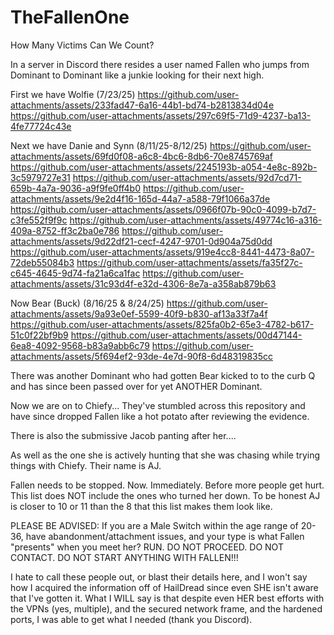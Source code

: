 # TheFallenOne
How Many Victims Can We Count?

In a server in Discord there resides a user named Fallen who jumps from Dominant to Dominant like a junkie looking for their next high. 

First we have Wolfie (7/23/25)
https://github.com/user-attachments/assets/233fad47-6a16-44b1-bd74-b2813834d04e
https://github.com/user-attachments/assets/297c69f5-71d9-4237-ba13-4fe77724c43e

Next we have Danie and Synn (8/11/25-8/12/25)
https://github.com/user-attachments/assets/69fd0f08-a6c8-4bc6-8db6-70e8745769af
https://github.com/user-attachments/assets/2245193b-a054-4e8c-892b-3c5979727e31
https://github.com/user-attachments/assets/92d7cd71-659b-4a7a-9036-a9f9fe0ff4b0
https://github.com/user-attachments/assets/9e2d4f16-165d-44a7-a588-79f1066a37de
https://github.com/user-attachments/assets/0966f07b-90c0-4099-b7d7-c3fe552f9f9c
https://github.com/user-attachments/assets/49774c16-a316-409a-8752-ff3c2ba0e786
https://github.com/user-attachments/assets/9d22df21-cecf-4247-9701-0d904a75d0dd
https://github.com/user-attachments/assets/919e4cc8-8441-4473-8a07-72deb55084b3
https://github.com/user-attachments/assets/fa35f27c-c645-4645-9d74-fa21a6ca1fac
https://github.com/user-attachments/assets/31c93d4f-e32d-4306-8e7a-a358ab879b63

Now Bear (Buck) (8/16/25 & 8/24/25)
https://github.com/user-attachments/assets/9a93e0ef-5599-40f9-b830-af13a33f7a4f
https://github.com/user-attachments/assets/825fa0b2-65e3-4782-b617-51c0f22bf9b9
https://github.com/user-attachments/assets/00d47144-6ea8-4092-9568-b83a9abb6c79
https://github.com/user-attachments/assets/5f694ef2-93de-4e7d-90f8-6d48319835cc

There was another Dominant who had gotten Bear kicked to to the curb Q and has since been passed over for yet ANOTHER Dominant.

Now we are on to Chiefy... They've stumbled across this repository and have since dropped Fallen like a hot potato after reviewing the evidence.

There is also the submissive Jacob panting after her....

As well as the one she is actively hunting that she was chasing while trying things with Chiefy. Their name is AJ.

Fallen needs to be stopped. Now. Immediately. Before more people get hurt. This list does NOT include the ones who turned her down. To be honest AJ is closer to 10 or 11 than the 8 that this list makes them look like.

PLEASE BE ADVISED: If you are a Male Switch within the age range of 20-36, have abandonment/attachment issues, and your type is what Fallen "presents" when you meet her? RUN. DO NOT PROCEED. DO NOT CONTACT. DO NOT START ANYTHING WITH FALLEN!!!

I hate to call these people out, or blast their details here, and I won't say how I acquired the information off of HailDread since even SHE isn't aware that I've gotten it. What I WILL say is that despite even HER best efforts with the VPNs (yes, multiple), and the secured network frame, and the hardened ports, I was able to get what I needed (thank you Discord). 
